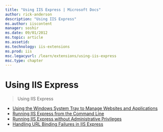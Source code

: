 ```yaml
---
title: "Using IIS Express | Microsoft Docs"
author: rick-anderson
description: "Using IIS Express"
ms.author: iiscontent
manager: soshir
ms.date: 09/01/2012
ms.topic: article
ms.assetid: 
ms.technology: iis-extensions
ms.prod: iis
msc.legacyurl: /learn/extensions/using-iis-express
msc.type: chapter
---
```

Using IIS Express
====================
> Using IIS Express


- [Using the Windows System Tray to Manage Websites and Applications](using-the-windows-system-tray-to-manage-websites-and-applications.md)
- [Running IIS Express from the Command Line](running-iis-express-from-the-command-line.md)
- [Running IIS Express without Administrative Privileges](running-iis-express-without-administrative-privileges.md)
- [Handling URL Binding Failures in IIS Express](handling-url-binding-failures-in-iis-express.md)